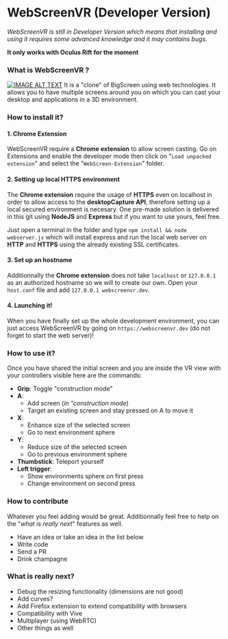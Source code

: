 # WebScreenVR (Developer Version)

*WebScreenVR is still in Developer Version which means that installing and using it requires some advanced knowledge and it may contains bugs.*

**It only works with Oculus Rift for the moment**

### What is WebScreenVR ?
[![IMAGE ALT TEXT](http://img.youtube.com/vi/qfFrcjQn-0A/0.jpg)](https://www.youtube.com/watch?v=qfFrcjQn-0A "WebScreenVR - Poc 2")
It is a "clone" of BigScreen using web technologies. It allows you to have multiple screens around you on which you can cast your desktop and applications in a 3D environment. 

### How to install it? 

#### 1. Chrome Extension 

WebScreenVR require a **Chrome extension** to allow screen casting. Go on Extensions and enable the developer mode then click on "`Load unpacked extension`" and select the "`WebScreen-Extension`" folder. 

#### 2. Setting up local HTTPS environment

The **Chrome extension** require the usage of **HTTPS** even on localhost in order to allow access to the **desktopCapture API**, therefore setting up a local secured environment is necesary. One pre-made solution is delivered in this git using **NodeJS** and **Express** but if you want to use yours, feel free. 

Just open a terminal in the folder and type `npm install && node webserver.js` which will install express and run the local web server on **HTTP** and **HTTPS** using the already existing SSL certificates. 

#### 3. Set up an hostname

Additionnally the **Chrome extension** does not take `localhost` or `127.0.0.1` as an authorized hostname so we will to create our own. Open your `host.conf` file and add `127.0.0.1 webscreenvr.dev`. 

#### 4. Launching it!

When you have finally set up the whole development environment, you can just access WebScreenVR by going on `https://webscreenvr.dev` (do not forget to start the web server)!

### How to use it?

Once you have shared the initial screen and you are inside the VR view with your controllers visible here are the commands: 

* **Grip**: Toggle "construction mode"
* **A**: 
    * Add screen (*in "construction mode*)
    * Target an existing screen and stay pressed on A to move it
* **X**: 
	* Enhance size of the selected screen
	* Go to next environment sphere
* **Y**: 
	* Reduce size of the selected screen
	* Go to previous environment sphere
* **Thumbstick**: Teleport yourself
* **Left trigger**: 
	* Show environments sphere on first press
	* Change environment on second press

### How to contribute

Whatever you feel adding would be great. Additionnally feel free to help on the "*what is really next*" features as well.

* Have an idea or take an idea in the list below
* Write code
* Send a PR
* Drink champagne

### What is really next?

* Debug the resizing functionality (dimensions are not good)
* Add curves? 
* Add Firefox extension to extend compatibility with browsers
* Compatibility with Vive
* Multiplayer (using WebRTC)
* Other things as well


